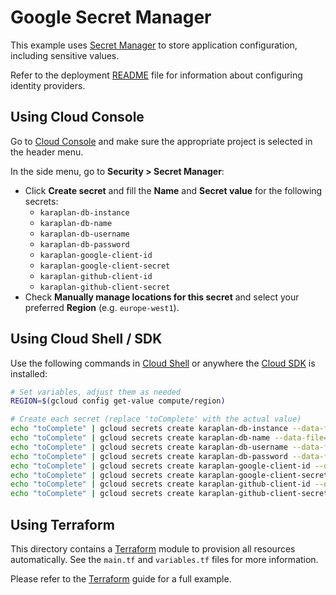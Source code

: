 # Google Secret Manager

This example uses [Secret Manager](https://cloud.google.com/secret-manager) to store application configuration, including sensitive values.

Refer to the deployment [README](../../README.md) file for information about configuring identity providers.

## Using Cloud Console

Go to [Cloud Console](https://console.cloud.google.com) and make sure the appropriate project is selected in the header menu.

In the side menu, go to **Security > Secret Manager**:

* Click **Create secret** and fill the **Name** and **Secret value** for the following secrets:
    * `karaplan-db-instance`
    * `karaplan-db-name`
    * `karaplan-db-username`
    * `karaplan-db-password`
    * `karaplan-google-client-id`
    * `karaplan-google-client-secret`
    * `karaplan-github-client-id`
    * `karaplan-github-client-secret`
* Check **Manually manage locations for this secret** and select your preferred **Region** (e.g. `europe-west1`).

## Using Cloud Shell / SDK

Use the following commands in [Cloud Shell](https://cloud.google.com/shell/) or anywhere the [Cloud SDK](https://cloud.google.com/sdk/) is installed:

```sh
# Set variables, adjust them as needed
REGION=$(gcloud config get-value compute/region)

# Create each secret (replace 'toComplete' with the actual value)
echo "toComplete" | gcloud secrets create karaplan-db-instance --data-file=- --replication-policy=user-managed --locations=$REGION
echo "toComplete" | gcloud secrets create karaplan-db-name --data-file=- --replication-policy=user-managed --locations=$REGION
echo "toComplete" | gcloud secrets create karaplan-db-username --data-file=- --replication-policy=user-managed --locations=$REGION
echo "toComplete" | gcloud secrets create karaplan-db-password --data-file=- --replication-policy=user-managed --locations=$REGION
echo "toComplete" | gcloud secrets create karaplan-google-client-id --data-file=- --replication-policy=user-managed --locations=$REGION
echo "toComplete" | gcloud secrets create karaplan-google-client-secret --data-file=- --replication-policy=user-managed --locations=$REGION
echo "toComplete" | gcloud secrets create karaplan-github-client-id --data-file=- --replication-policy=user-managed --locations=$REGION
echo "toComplete" | gcloud secrets create karaplan-github-client-secret --data-file=- --replication-policy=user-managed --locations=$REGION
```

## Using Terraform

This directory contains a [Terraform](https://terraform.io) module to provision all resources automatically. See the `main.tf` and `variables.tf` files for more information.

Please refer to the [Terraform](../../terraform/README.md) guide for a full example.
